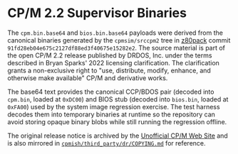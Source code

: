 # CP/M 2.2 Supervisor Binaries

The `cpm.bin.base64` and `bios.bin.base64` payloads were derived from
the canonical binaries generated by the `cpmsim/srccpm2` tree in
[z80pack](https://github.com/udo-munk/z80pack) commit
`91fd28eb04e675c2127df88ed3f40675e15282e2`. The source material is part
of the open CP/M 2.2 release published by DRDOS, Inc. under the terms
described in Bryan Sparks' 2022 licensing clarification. The
clarification grants a non-exclusive right to "use, distribute, modify,
enhance, and otherwise make available" CP/M and derivative works.

The base64 text provides the canonical CCP/BDOS pair (decoded into
`cpm.bin`, loaded at `0xDC00`) and BIOS stub (decoded into `bios.bin`,
loaded at `0xFA00`) used by the system image regression exercise. The
test harness decodes them into temporary binaries at runtime so the
repository can avoid storing opaque binary blobs while still running the
regression offline.

The original release notice is archived by the
[Unofficial CP/M Web Site](http://www.gaby.de/cpm/license.html) and is
also mirrored in
[`cpmish/third_party/dr/COPYING.md`](https://github.com/davidgiven/cpmish/blob/65784f9a485cb1fcbe045b2325405cb9184160a2/third_party/dr/COPYING.md)
for reference.
